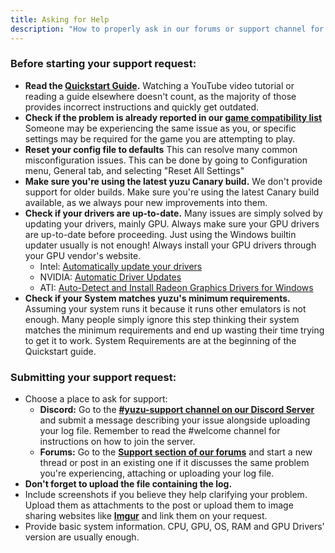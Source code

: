 ```yaml
---
title: Asking for Help
description: "How to properly ask in our forums or support channel for assistance."
---
```


### Before starting your support request:
* **Read the [Quickstart Guide](https://yuzu-emu.org/help/quickstart/).** Watching a YouTube video tutorial or reading a guide elsewhere doesn't count, as the majority of those provides incorrect instructions and quickly get outdated.
* **Check if the problem is already reported in our [game compatibility list](https://yuzu-emu.org/game/)** Someone may be experiencing the same issue as you, or specific settings may be required for the game you are attempting to play.
* **Reset your config file to defaults** This can resolve many common misconfiguration issues. This can be done by going to Configuration menu, General tab, and selecting "Reset All Settings"
* **Make sure you're using the latest yuzu Canary build.** We don't provide support for older builds. Make sure you're using the latest Canary build available, as we always pour new improvements into them.
* **Check if your drivers are up-to-date.** Many issues are simply solved by updating your drivers, mainly GPU. Always make sure your GPU drivers are up-to-date before proceeding. Just using the Windows builtin updater usually is not enough! Always install your GPU drivers through your GPU vendor's website.
    * Intel: [Automatically update your drivers](https://downloadcenter.intel.com/product/80939/Graphics-Drivers)
    * NVIDIA: [Automatic Driver Updates](https://www.geforce.com/drivers)
    * ATI: [Auto-Detect and Install Radeon Graphics Drivers for Windows](https://www.amd.com/en/support)
* **Check if your System matches yuzu's minimum requirements.** Assuming your system runs it because it runs other emulators is not enough. Many people simply ignore this step thinking their system matches the minimum requirements and end up wasting their time trying to get it to work. System Requirements are at the beginning of the Quickstart guide.

### Submitting your support request:
* Choose a place to ask for support:
    * **Discord:** Go to the [**#yuzu-support channel on our Discord Server**](https://discord.gg/u77vRWY) and submit a message describing your issue alongside uploading your log file. Remember to read the #welcome channel for instructions on how to join the server.
    * **Forums:** Go to the [**Support section of our forums**](https://community.citra-emu.org/c/yuzu-support) and start a new thread or post in an existing one if it discusses the same problem you're experiencing, attaching or uploading your log file.
* **Don't forget to upload the file containing the log.**
* Include screenshots if you believe they help clarifying your problem. Upload them as attachments to the post or upload them to image sharing websites like [**Imgur**](http://imgur.com/) and link them on your request.
* Provide basic system information. CPU, GPU, OS, RAM and GPU Drivers' version are usually enough.